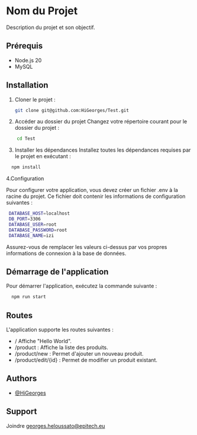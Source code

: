 

# Nom du Projet

Description du projet et son objectif.

## Prérequis

- Node.js 20
- MySQL 

## Installation

1. Cloner le projet :
   ```bash
   git clone git@github.com:HiGeorges/Test.git
   ````

2. Accéder au dossier du projet
Changez votre répertoire courant pour le dossier du projet :
  ```bash
      cd Test
  ````
3. Installer les dépendances
Installez toutes les dépendances requises par le projet en exécutant :

  ```bash
    npm install
  ```
4.Configuration

Pour configurer votre application, vous devez créer un fichier .env à la racine du projet. Ce fichier doit contenir les informations de configuration suivantes :

  ```bash
   DATABASE_HOST=localhost
   DB_PORT=3306
   DATABASE_USER=root
   DATABASE_PASSWORD=root
   DATABASE_NAME=izi
   ```
Assurez-vous de remplacer les valeurs ci-dessus par vos propres informations de connexion à la base de données.

## Démarrage de l'application

Pour démarrer l'application, exécutez la commande suivante :
 ```bash
   npm run start
   ```
## Routes

L'application supporte les routes suivantes :

-  / Affiche "Hello World".
- /product : Affiche la liste des produits.
- /product/new : Permet d'ajouter un nouveau produit.
- /product/edit/{id} : Permet de modifier un produit existant.




## Authors

- [@HiGeorges](https://github.com/HiGeorges)


## Support

Joindre georges.heloussato@epitech.eu

